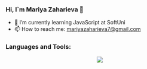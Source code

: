 ### Hi, I`m Mariya Zaharieva 👋

- 🌱 I’m currently learning JavaScript at SoftUni
- 📫 How to reach me: mariyazaharieva7@gmail.com



### Languages and Tools:
<p align="center">
  <a href="https://skillicons.dev">
    <img src="https://skillicons.dev/icons?i=angular,bootstrap,css,express,firebase,html,js,mongodb,nodejs,postman,ts,vscode" />
  </a>
</p>






<!--
**mariyaZaharieva951/mariyaZaharieva951** is a ✨ _special_ ✨ repository because its `README.md` (this file) appears on your GitHub profile.

Here are some ideas to get you started:

- 🔭 I’m currently working on ...
- 🌱 I’m currently learning ...
- 👯 I’m looking to collaborate on ...
- 🤔 I’m looking for help with ...
- 💬 Ask me about ...
- 📫 How to reach me: ...
- 😄 Pronouns: ...
- ⚡ Fun fact: ...
-->
